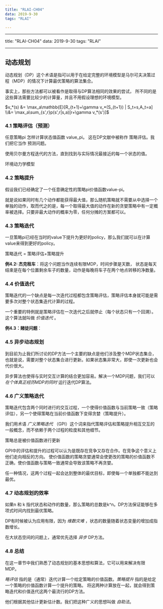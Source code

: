 ```yaml
---
title: "RLAI-CH04"
data: 2019-9-30
tags: "RLAI"

---
```


---
title: "RLAI-CH04"
data: 2019-9-30
tags: "RLAI"


---

## 动态规划

动态规划（DP）这个术语是指可以用于在给定完整的环境模型是马尔可夫决策过程（MDP）的情况下计算最优策略的算法集合。

事实上，那些方法都可以被看作是取得与DP算法相同的效果的尝试， 所不同的是这些算法需要比较少的计算量，并且不用假设理想的环境模型。

$v_*(s) &= \max_a\mathbb{E}[R_{t+1}+\gamma v_*(S_{t+1}) | S_t=s,A_t=a] \\&= \max_a\sum_{s',r}p(s',r|s,a)[r+\gamma v_*(s')]$

### 4.1 策略评估（预测）

任意策略pi 怎样计算状态值函数 value_pi。 这在DP文献中被称作 策略评估。我们把它当作 预测问题。

使用贝尔曼方程迭代的方法，直到找到与实际情况最接近的每一个状态的值。

环境动力学模型

### 4.2 策略提升

假设我们已经确定了一个任意确定性的策略pi价值函数value-pi。

就是说如果同时有几个动作都能获得最大值，那么随机策略就不需要从中选择一个单独的动作，取而代之的是，每一个取得最大值的动作在新的贪婪策略中有一定概率被选择。只要非最大动作的概率为零，任何分摊的方案都可以。



### 4.3 策略迭代

一旦策略pi已经在当时的value下提升为更好的policy，那么我们就可以在计算value来得到更好的policy。

策略迭代  = 策略评估+策略提升

**例4.2: 杰克租车**：将这个问题当作连续有限MDP，时间步骤是天数， 状态是每天结束是在每个位置剩余车子的数量，动作是每晚将车子在两个地点转移的净数量。

### 4.4 价值迭代

策略迭代的一个缺点是每一次迭代过程都包含策略评估，策略评估本身就可能是需要多次对整个状态集迭代计算的过程。 

一个重要的特例就是策略评估在一次迭代之后就停止（每个状态只有一个回溯）。这个算法就叫做 *价值迭代* 。

**例4.3：赌徒问题**：

### 4.5 异步动态规划

到目前为止我们所讨论的DP方法一个主要的缺点是他们涉及整个MDP状态集合，也就是说，需要对整个状态集合进行更新。如果状态集非常大，即使一次更新也会代价很大。

异步算法也使得与实时交互计算的结合更加容易。解决一个MDP问题，我们可以 *在个体真正经历MDP的同时* 运行迭代DP算法。



### 4.6 广义策略迭代

策略迭代包含两个同时进行的交互过程，一个使得价值函数与当前策略一致（策略评估），另一个使得策略在当前价值函数下变得贪婪（策略提升）。

我们用术语 *广义策略迭代* （GPI）这个词来指代策略评估和策略提升相互交互的一般概念，而不依赖于两个过程的粒度和其他细节。

 策略总是被价值函数进行更新

GPI中的评估和提升的过程可以认为是既存在竞争又存在合作。在竞争这个意义上他们走向相反的方向。 使价值函数的策略贪婪通常会使更改的策略的价值函数不正确，使价值函数与策略一致通常会导致该策略不再贪婪。

 任一种情况，这两个过程一起会达到整体的最优目标，即使每一个单独都不能达到最优。

### 4.7 动态规划的效率

如果n 和 k 指代状态和动作的数量，那么策略的总数是k^n。DP方法保证能够在多项式时间内找到最优策略。

DP有时候被认为应用有限，因为 *维数灾难* ，状态的数量随着状态变量的增加成指数增长。 

在大状态空间的问题上，通常优先选择 *异步* DP方法。

### 4.8 总结

在这一章节中我们熟悉了动态规划的基本思想和算法，它可以用来解决有限MDP。

*略评估* 指的是（通常）迭代计算一个给定策略的价值函数。*策略提升* 指的是给定一个策略的价值函数计算一个提升的策略。 将这两种计算放在一起，就会得到策略迭代和价值迭代这两个最流行的DP方法。

他们根据其他估计更新估计数。我们把这种广义的思想叫做 *自助法*。















